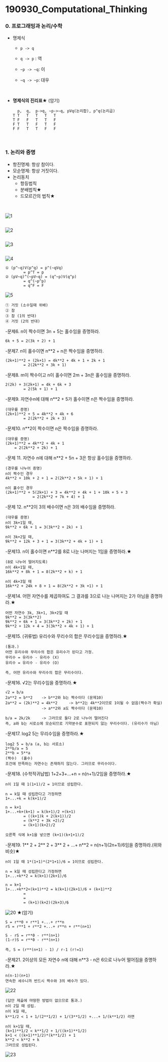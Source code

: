 #  190930_Computational_Thinking



### 0. 프로그래밍과 논리/수학

- 명제식

  - `p -> q`

  - `q -> p` : 역

  - `~p -> ~q`: 이

  - `~q -> ~p`: 대우

    <br>

- **명제식의 진리표**★ (암기)

  ```
	p,	q,	p->q, ~p->~q, pVq(논리합),	p^q(논리곱)
  T	T	T	T	T	T
  T	F	F	T	T	F
  F	T	T	F	T	F
  F	F	T	T	F	F
  ```

<br>

### 1. 논리와 증명

- 항진명제: 항상 참이다.
- 모순명제: 항상 거짓이다.
- 논리동치
  - 항등법칙
  - 분배법칙★
  - 드모르간의 법칙★

<br>

![1](assets/1.PNG)

```

```



 ![2](assets/2.PNG)

```

```



 ![3](assets/3.PNG)

```

```



 ![4](assets/4.PNG)

```
① (p^~q)V(p^q) = p^(~qVq)
		= p^T = p
② (pV~q)^(~pV~q) = (q^~p)V(q^p) 
		= q^(~p^p)
		= q^F = F
```

 ![5](assets/5.PNG)

```
① 거짓 (소수일때 위배)
② 참
③ 참 (1의 반대)
④ 거짓 (2의 반대)
```

-문제6. n이 짝수이면 3n + 5는 홀수임을 증명하라.

```
6k + 5 = 2(3k + 2) + 1
```

-문제7. n이 홀수이면 n**2 + n은 짝수임을 증명하라.

```
(2k+1)**2 + (2k+1) = 4k**2 + 4k + 1 + 2k + 1
		= 2(2k**2 + 3k + 1)
```
-문제8. m이 짝수이고 n이 홀수이면 2m + 3n은 홀수임을 증명하라.

```
2(2k) + 3(2k+1) = 4k + 6k + 3
		= 2(5k + 1) + 1
```
-문제9. 자연수n에 대해 n**2 + 5가 홀수이면 n은 짝수임을 증명하라.

```
(대우를 증명)
(2k+1)**2 + 5 = 4k**2 + 4k + 6
		= 2(2k**2 + 2k + 3)
```
-문제10. n**2이 짝수이면 n은 짝수임을 증명하라.

```
(대우를 증명)
(2k+1)**2 = 4k**2 + 4k + 1
	= 2(2k**2 + 2k) + 1
```
-문제 11. 자연수 n에 대해 n**2 + 5n + 3은 항상 홀수임을 증명하라.

```
(경우를 나누어 증명)
n이 짝수인 경우
4k**2 + 10k + 2 + 1 = 2(2k**2 + 5k + 1) + 1

n이 홀수인 경우
(2k+1)**2 + 5(2k+1) + 3 = 4k**2 + 4k + 1 + 10k + 5 + 3
			= 2(2k**2 + 7k + 4) + 1
```
-문제 12. n**2이 3의 배수이면 n은 3의 배수임을 증명하라.

```
(대우를 증명)
n이 3k+1일 때,
9k**2 + 6k + 1 = 3(3k**2 + 2k) + 1

n이 3k+2일 때,
9k**2 + 12k + 3 + 1 = 3(3k**2 + 4k + 1) + 1
```
-문제13. n이 홀수이면 n**2를 8로 나눈 나머지는 1임을 증명하라.★

```
(8로 나누어 떨어지도록)
n이 4k+1일 때,
16k**2 + 8k + 1 = 8(2k**2 + k) + 1

n이 4k+3일 때
16k**2 + 24k + 8 + 1 = 8(2k**2 + 3k +1) + 1
```
-문제14. 어떤 자연수를 제곱하여도 그 결과를 3으로 나눈 나머지는 2가 아님을 증명하라.★

```
어떤 자연수 3k, 3k+1, 3k+2일 때
9k**2 = 3(3k**2)
9k**2 + 6k + 1 = 3(3k**2 + 2k) + 1
9k**2 + 12k + 4 = 3(3k**2 + 4k + 1) + 1
```
-문제15. (귀류법) 유리수와 무리수의 합은 무리수임을 증명하라.★

```
(통과.)
어떤 유리수와 무리수의 합은 유리수가 된다고 가정.
무리수 = 유리수 - 유리수 (X)
유리수 = 유리수 - 유리수 (O)

즉, 어떤 유리수와 무리수의 합은 무리수이다.
```
-문제16. √2는 무리수임을 증명하라.★

```
√2 = b/a
2a**2 = b**2	-> b**2와 b는 짝수이다 (문제10)
2a**2 = (2k)**2 = 4k**2		-> b**2는 4k**2이므로 1이될 수 없음(짝수가 확실)
				-> a**2와 a도 짝수이다 (문제10)
							
b/a = 2k/2k 	-> 그러므로 둘다 2로 나누어 떨어진다
즉, a와 b는 서로소에 모순되므로 기약분수로 표현되지 않는 무리수이다. (유리수가 아님)
```
-문제17. log2 5는 무리수임을 증명하라.★

```
log2 5 = b/a (a, b는 서로소)
2**b/a = 5
2**b = 5**a
(짝수)  (홀수)
조건에 만족하는 자연수는 존재하지 않는다. 그러므로 무리수이다.
```
-문제18. (수학적귀납법) 1+2+3+...+n = n(n+1)/2임을 증명하라.★

```
n이 1일 때 1(1+1)/2 = 1이므로 성립한다.

n = k일 때 성립한다고 가정하면
1+...+k = k(k+1)/2

n = k+1
1+...+k+(k+1) = k(k+1)/2 +(k+1)
		= ((k+1)k + 2(k+1))/2
		= (k**2 + 3k +2)/2 
		= (k+1)(k+2)/2

오른쪽 식에 k+1을 넣으면 (k+1)(k+1+1)/2
```
-문제19. 1** 2 + 2** 2 + 3** 2 + ...+ n**2 = n(n+1)(2n+1)/6임을 증명하라.(위와 비슷)★

```
n이 1일 때 1*(1+1)*(2*1+1)/6 = 1이므로 성립한다.

n = k일 때 성립한다고 가정하면
1+...+k**2 = k(k+1)(2k+1)/6

n = k+1
1+...+k**2+(k+1)**2 = k(k+1)(2k+1)/6 + (k+1)**2
		= 
		= 
		= (k+1)(k+2)(2k+3)/6
```
![20](assets/20.PNG) ★(암기)

```
S = r**0 + r**1 +...+ r**n
rS = r**1 + r**2 +...+ r**n + r**(n+1)

S - rS = r**0 - r**(n+1)
(1-r)S = r**0 - r**(n+1)

즉, S = (r**(n+1) - 1) / r-1 (r!=1)
```
-문제21. 2이상의 모든 자연수 n에 대해 n**3 - n은 6으로 나누어 떨어짐을 증명하라.★

```
n(n-1)(n+1)
연속한 세수니까 반드시 짝수와 3의 배수가 있다.
```

 ![22](assets/22.PNG)


```
(답안 제출에 마땅한 방법이 없으므로 통과.)
n이 2일 때 성립.
n이 k일 때,
k**1/2 < 1 + 1/(2**1/2) + 1/(3**1/2) +...+ 1/(k**1/2) 라면

n이 k+1일 때,
(k+1)**1/2 < k**1/2 + 1/((k+1)**1/2)
k+1 < ((k+1)**1/2)*(k**1/2) + 1
k**2 < k**2 + k
그러므로 성립된다.
```
 ![23](assets/23.PNG)
```

```

